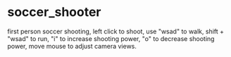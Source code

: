 # soccer_shooter
first person soccer shooting, left click to shoot, use "wsad" to walk, shift + "wsad" to run, "i" to increase shooting power, "o" to decrease shooting power, move mouse to adjust camera views.  
